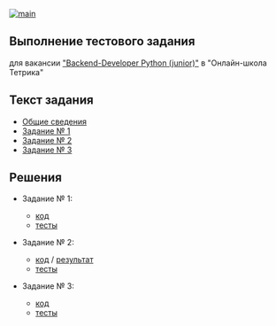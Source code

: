 [![main](https://github.com/Spike2250/test_tasks_tetrika/actions/workflows/main.yml/badge.svg)](https://github.com/Spike2250/test_tasks_tetrika/actions/workflows/main.yml)
## Выполнение тестового задания
для вакансии ["Backend-Developer Python (junior)"](https://perm.hh.ru/vacancy/120575970?hhtmFrom=vacancy_search_list) в "Онлайн-школа Тетрика"

## Текст задания
- [Общие сведения](https://github.com/Spike2250/test_tasks_tetrika/blob/master/Task.md)
- [Задание № 1](https://github.com/Spike2250/test_tasks_tetrika/blob/master/tasks/task_1/task.md)
- [Задание № 2](https://github.com/Spike2250/test_tasks_tetrika/blob/master/tasks/task_2/task.md)
- [Задание № 3](https://github.com/Spike2250/test_tasks_tetrika/blob/master/tasks/task_3/task.md)

## Решения
- Задание № 1:
    - [код](https://github.com/Spike2250/test_tasks_tetrika/blob/master/tasks/task_1/solution.py)
    - [тесты](https://github.com/Spike2250/test_tasks_tetrika/blob/master/tests/test_decorator.py)

- Задание № 2:
    - [код](https://github.com/Spike2250/test_tasks_tetrika/blob/master/tasks/task_2/solution.py) / [результат](https://github.com/Spike2250/test_tasks_tetrika/blob/master/tasks/task_2/beasts.csv)
    - [тесты](https://github.com/Spike2250/test_tasks_tetrika/blob/master/tests/test_parser.py)

- Задание № 3:
    - [код](https://github.com/Spike2250/test_tasks_tetrika/blob/master/tasks/task_2/solution.py)
    - [тесты](https://github.com/Spike2250/test_tasks_tetrika/blob/master/tests/test_appearance.py)
